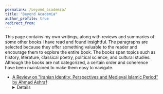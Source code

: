 ```yaml
---
permalink: /beyond_academia/
title: "Beyond Academia"
author_profile: true
redirect_from: 
---
```

This page contains my own writings, along with reviews and summaries of some other books I have read and found insightful. The paragraphs are selected because they offer something valuable to the reader and encourage them to explore the entire book. The books span topics such as history, literature, classical poetry, political science, and cultural studies. Although the books are not categorized, a certain order and coherence have been maintained to make them easy to navigate.

* [A Review on "Iranian Identity: Perspectives and Medieval Islamic Period" by Ahmad Ashraf](/files/Iranian_Identity.pdf)
          <details>
          The book consists of three articles by Ahmad Ashraf, a professor at Columbia University, titled "[Iranian Identity: Perspectives](https://www.iranicaonline.org/articles/iranian-identity-i-perspectives)", "[Iranian Identity: Medieval Islamic Period](https://www.iranicaonline.org/articles/iranian-identity-iii-medieval-islamic-period)", and "[Iranian Identity: The 19th and 20th Centuries](https://www.iranicaonline.org/articles/iranian-identity-iv-19th-20th-centuries)", translated in Persian by Hamid Ahmadi, a professor at the University of Tehran. In these essays, Ashraf aims to reinterpret Iranian national identity through a historical and literary lens, drawing upon modern perspectives of contemporary orientalists. By referencing the construction of European nationalism, which entered Iranian political discourse during the Persian Constitutional Revolution, Ashraf seeks to present a clear and coherent depiction of the formation of Iranian nationalism, rooted in the country’s rich cultural and historical heritage.
          </details>
